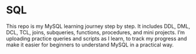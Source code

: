 # SQL
This repo is my MySQL learning journey step by step. It includes DDL, DML, DCL, TCL, joins, subqueries, functions, procedures, and mini projects. I’m uploading practice queries and scripts as I learn, to track my progress and make it easier for beginners to understand MySQL in a practical way.

